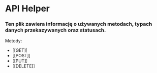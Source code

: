 # API Helper
### Ten plik zawiera informację o używanych metodach, typach danych przekazywanych oraz statusach.

Metody:
* [[GET]]
* [[POST]]
* [[PUT]]
* [[DELETE]]